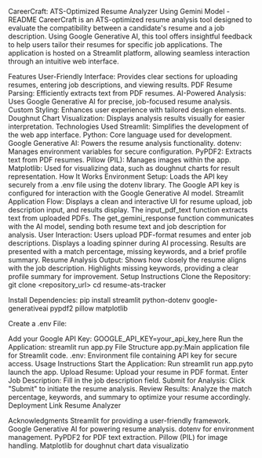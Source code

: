 CareerCraft: ATS-Optimized Resume Analyzer Using Gemini Model - README
CareerCraft is an ATS-optimized resume analysis tool designed to evaluate the compatibility between a candidate's resume and a job description. Using Google Generative AI, this tool offers insightful feedback to help users tailor their resumes for specific job applications. The application is hosted on a Streamlit platform, allowing seamless interaction through an intuitive web interface.

Features
User-Friendly Interface: Provides clear sections for uploading resumes, entering job descriptions, and viewing results.
PDF Resume Parsing: Efficiently extracts text from PDF resumes.
AI-Powered Analysis: Uses Google Generative AI for precise, job-focused resume analysis.
Custom Styling: Enhances user experience with tailored design elements.
Doughnut Chart Visualization: Displays analysis results visually for easier interpretation.
Technologies Used
Streamlit: Simplifies the development of the web app interface.
Python: Core language used for development.
Google Generative AI: Powers the resume analysis functionality.
dotenv: Manages environment variables for secure configuration.
PyPDF2: Extracts text from PDF resumes.
Pillow (PIL): Manages images within the app.
Matplotlib: Used for visualizing data, such as doughnut charts for result representation.
How It Works
Environment Setup:
Loads the API key securely from a .env file using the dotenv library.
The Google API key is configured for interaction with the Google Generative AI model.
Streamlit Application Flow:
Displays a clean and interactive UI for resume upload, job description input, and results display.
The input_pdf_text function extracts text from uploaded PDFs.
The get_gemini_response function communicates with the AI model, sending both resume text and job description for analysis.
User Interaction:
Users upload PDF-format resumes and enter job descriptions.
Displays a loading spinner during AI processing.
Results are presented with a match percentage, missing keywords, and a brief profile summary.
Resume Analysis Output:
Shows how closely the resume aligns with the job description.
Highlights missing keywords, providing a clear profile summary for improvement.
Setup Instructions
Clone the Repository: git clone <repository_url> cd resume-ats-tracker

Install Dependencies: pip install streamlit python-dotenv google-generativeai pypdf2 pillow matplotlib

Create a .env File:

Add your Google API Key: GOOGLE_API_KEY=your_api_key_here
Run the Application: streamlit run app.py
File Structure
app.py:Main application file for Streamlit code.
.env: Environment file containing API key for secure access.
Usage Instructions
Start the Application:
Run streamlit run app.pyto launch the app.
Upload Resume:
Upload your resume in PDF format.
Enter Job Description:
Fill in the job description field.
Submit for Analysis:
Click "Submit" to initiate the resume analysis.
Review Results:
Analyze the match percentage, keywords, and summary to optimize your resume accordingly.
Deployment Link
Resume Analyzer

Acknowledgments
Streamlit for providing a user-friendly framework.
Google Generative AI for powering resume analysis.
dotenv for environment management.
PyPDF2 for PDF text extraction.
Pillow (PIL) for image handling.
Matplotlib for doughnut chart data visualizatio

